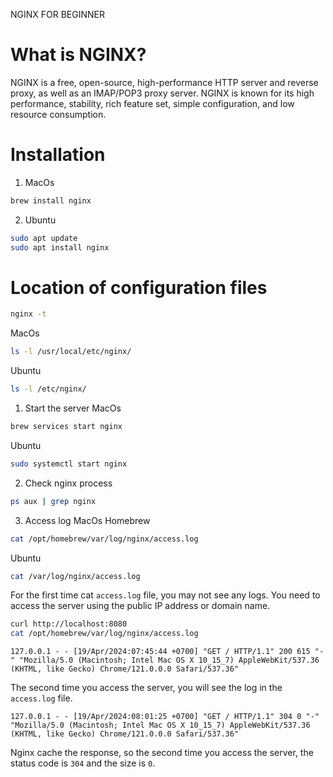 NGINX FOR BEGINNER

# What is NGINX?
NGINX is a free, open-source, high-performance HTTP server and reverse proxy, as well as an IMAP/POP3 proxy server. NGINX is known for its high performance, stability, rich feature set, simple configuration, and low resource consumption.

# Installation
1. MacOs
```bash
brew install nginx
```

2. Ubuntu
```bash
sudo apt update
sudo apt install nginx
```

# Location of configuration files
```bash
nginx -t
```
MacOs
```bash
ls -l /usr/local/etc/nginx/
```
Ubuntu
```bash
ls -l /etc/nginx/
```

1. Start the server
MacOs
```bash
brew services start nginx
```

Ubuntu
```bash
sudo systemctl start nginx
```

2. Check nginx process
```bash
ps aux | grep nginx
```

3. Access log
MacOs Homebrew
```bash
cat /opt/homebrew/var/log/nginx/access.log
```

Ubuntu
```bash
cat /var/log/nginx/access.log
```

For the first time cat `access.log` file, you may not see any logs. You need to access the server using the public IP address or domain name.

```bash
curl http://localhost:8080
cat /opt/homebrew/var/log/nginx/access.log
```

`127.0.0.1 - - [19/Apr/2024:07:45:44 +0700] "GET / HTTP/1.1" 200 615 "-" "Mozilla/5.0 (Macintosh; Intel Mac OS X 10_15_7) AppleWebKit/537.36 (KHTML, like Gecko) Chrome/121.0.0.0 Safari/537.36"`

The second time you access the server, you will see the log in the `access.log` file.

`127.0.0.1 - - [19/Apr/2024:08:01:25 +0700] "GET / HTTP/1.1" 304 0 "-" "Mozilla/5.0 (Macintosh; Intel Mac OS X 10_15_7) AppleWebKit/537.36 (KHTML, like Gecko) Chrome/121.0.0.0 Safari/537.36"`

Nginx cache the response, so the second time you access the server, the status code is `304` and the size is `0`.

